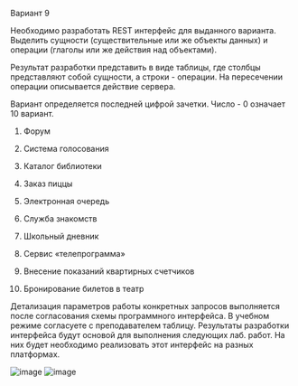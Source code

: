 Вариант 9 


Необходимо разработать REST интерфейс для выданного варианта. Выделить сущности (существительные или же объекты данных) и операции (глаголы или же действия над объектами).

Результат разработки представить в виде таблицы, где столбцы представляют собой сущности, а строки - операции. На пересечении операции описывается действие сервера.

 

Вариант определяется последней цифрой зачетки. Число - 0 означает 10 вариант.

1.    Форум

2.   Система голосования

3.   Каталог библиотеки

4.   Заказ пиццы

5.   Электронная очередь

6.   Служба знакомств

7.   Школьный дневник

8.   Сервис «телепрограмма»

9.   Внесение показаний квартирных счетчиков

10. Бронирование билетов в театр

 

Детализация параметров работы конкретных запросов выполняется после согласования схемы программного интерфейса. В учебном режиме согласуете с преподавателем таблицу. Результаты разработки интерфейса будут основой для выполнения следующих лаб. работ. На них будет необходимо реализовать этот интерфейс на разных платформах.


![image](https://user-images.githubusercontent.com/38436717/135128498-f98484c9-100a-4f04-a6b8-cb36574dabe0.png)
![image](https://user-images.githubusercontent.com/38436717/135128520-f80365b5-9114-451a-908c-531242cd368e.png)

